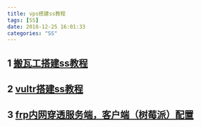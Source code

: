 ```yaml
---
title: vps搭建ss教程
tags: [SS]
date: 2018-12-25 16:01:33
categories: "SS"
---
```


## 1 [搬瓦工搭建ss教程](https://github.com/wandou911/ss)

## 2 [vultr搭建ss教程](https://github.com/wandou911/ss/blob/master/vultr_install_ss.md)

## 3 [frp内网穿透服务端，客户端（树莓派）配置](https://github.com/wandou911/frp)


